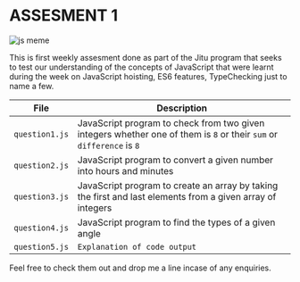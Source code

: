 # ASSESMENT 1

![js meme](https://www.freecodecamp.org/news/content/images/2019/07/this-is-javascript.jpeg)

This is first weekly assesment done as part of the Jitu program that seeks to test our understanding of the concepts of JavaScript that were learnt during the week on JavaScript hoisting, ES6 features, TypeChecking just to name a few.

| **File** | **Description** |
| ------- | --------- |
| `question1.js` | JavaScript program to check from two given integers whether one of them is `8` or their `sum` or `difference` is `8` |
| `question2.js` | JavaScript program to convert a given number into hours and minutes |
| `question3.js` | JavaScript program to create an array by taking the first and last elements from a given array of integers |
| `question4.js` | JavaScript program to find the types of a given angle |
| `question5.js` | `Explanation of code output` |


Feel free to check them out and drop me a line incase of any enquiries.
